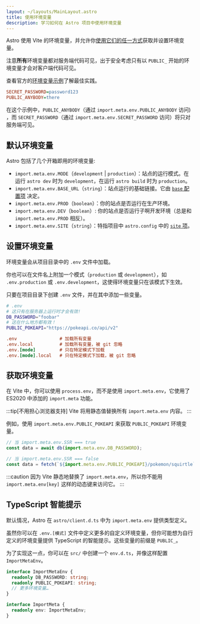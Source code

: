 ```yaml
---
layout: ~/layouts/MainLayout.astro
title: 使用环境变量
description: 学习如何在 Astro 项目中使用环境变量
---
```


Astro 使用 Vite 的环境变量，并允许你[使用它们的任一方式](https://vitejs.dev/guide/env-and-mode.html)获取并设置环境变量。

注意**所有**环境变量都对服务端代码可见，出于安全考虑只有以 `PUBLIC_` 开始的环境变量才会对客户端代码可见。

查看官方的[环境变量示例](https://github.com/withastro/astro/tree/main/examples/env-vars)了解最佳实践。

```ini
SECRET_PASSWORD=password123
PUBLIC_ANYBODY=there
```

在这个示例中，`PUBLIC_ANYBODY`（通过 `import.meta.env.PUBLIC_ANYBODY` 访问) ，而 `SECRET_PASSWORD`（通过 `import.meta.env.SECRET_PASSWORD` 访问）将只对服务端可见。

## 默认环境变量

Astro 包括了几个开箱即用的环境变量:

- `import.meta.env.MODE`（`development` | `production`）：站点的运行模式。在运行 `astro dev` 时为 `development`，在运行 `astro build` 时为 `production`。
- `import.meta.env.BASE_URL`（`string`）：站点运行的基础链接。它由 [`base` 配置项](/zh-cn/reference/configuration-reference/#base) 决定。
- `import.meta.env.PROD`（`boolean`）：你的站点是否运行在生产环境。
- `import.meta.env.DEV`（`boolean`）: 你的站点是否运行子啊开发环境（总是和 `import.meta.env.PROD` 相反）。
- `import.meta.env.SITE`（`string`）：特指项目中 `astro.config` 中的 [`site` 项](/zh-cn/reference/configuration-reference/#site)。

## 设置环境变量

环境变量会从项目目录中的 `.env` 文件中加载。

你也可以在文件名上附加一个模式（`production` 或 `development`），如 `.env.production` 或 `.env.development`，这使得环境变量只在该模式下生效。

只要在项目目录下创建 `.env` 文件，并在其中添加一些变量。

```bash
# .env
# 这只有在服务器上运行时才会有效!
DB_PASSWORD="foobar"
# 这在什么地方都有效！
PUBLIC_POKEAPI="https://pokeapi.co/api/v2"
```

```ini
.env                # 加载所有变量
.env.local          # 加载所有变量，被 git 忽略
.env.[mode]         # 只在特定模式下加载
.env.[mode].local   # 只在特定模式下加载，被 git 忽略
```

## 获取环境变量

在 Vite 中，你可以使用 `process.env`，而不是使用 `import.meta.env`，它使用了 ES2020 中添加的 `import.meta` 功能。

:::tip[不用担心浏览器支持]
Vite 将用静态值替换所有 `import.meta.env` 内容。
:::

例如，使用 `import.meta.env.PUBLIC_POKEAPI` 来获取 `PUBLIC_POKEAPI` 环境变量。

```js
// 当 import.meta.env.SSR === true
const data = await db(import.meta.env.DB_PASSWORD);

// 当 import.meta.env.SSR === false
const data = fetch(`${import.meta.env.PUBLIC_POKEAPI}/pokemon/squirtle`);
```

:::caution
因为 Vite 静态地替换了 `import.meta.env`，所以你不能用 `import.meta.env[key]` 这样的动态键来访问它。
:::

## TypeScript 智能提示

默认情况，Astro 在 `astro/client.d.ts` 中为 `import.meta.env` 提供类型定义。

虽然你可以在 `.env.[模式]` 文件中定义更多的自定义环境变量，但你可能想为自行定义的环境变量提供 TypeScript 的智能提示。这些变量的前缀是 `PUBLIC_`。

为了实现这一点，你可以在 `src/` 中创建一个 `env.d.ts`，并像这样配置 `ImportMetaEnv`。

```ts
interface ImportMetaEnv {
  readonly DB_PASSWORD: string;
  readonly PUBLIC_POKEAPI: string;
  // 更多环境变量…
}

interface ImportMeta {
  readonly env: ImportMetaEnv;
}
```
